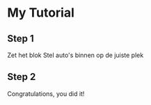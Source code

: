 # My Tutorial

## Step 1

Zet het blok Stel auto's binnen op de juiste plek

## Step 2

Congratulations, you did it!
 

 <script src="https://makecode.com/gh-pages-embed.js"></script><script>makeCodeRender("{{ site.makecode.home_url }}", "{{ site.github.owner_name }}/{{ site.github.repository_name }}");</script>
